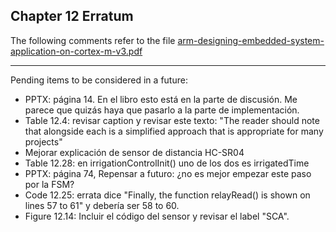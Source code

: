 ## Chapter 12 Erratum

The following comments refer to the file [arm-designing-embedded-system-application-on-cortex-m-v3.pdf](https://armkeil.blob.core.windows.net/developer/Files/pdf/ebook/arm-designing-embedded-system-application-on-cortex-m-v3.pdf)

---

Pending items to be considered in a future:

- PPTX: página 14. En el libro esto está en la parte de discusión. Me parece que quizás haya que pasarlo a la parte de implementación.
- Table 12.4: revisar caption y revisar este texto: "The reader should note that alongside each is a simplified approach that is appropriate for many projects"
- Mejorar explicación de sensor de distancia HC-SR04
- Table 12.28: en irrigationControlInit() uno de los dos es irrigatedTime
- PPTX: página 74, Repensar a futuro: ¿no es mejor empezar este paso por la FSM?
- Code 12.25: errata dice "Finally, the function relayRead() is shown on lines 57 to 61" y debería ser 58 to 60.
- Figure 12.14: Incluir el código del sensor y revisar el label "SCA".
